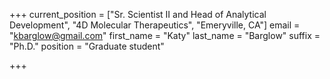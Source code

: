 +++
current_position = ["Sr. Scientist II and Head of Analytical Development", "4D Molecular Therapeutics", "Emeryville, CA"]
email = "kbarglow@gmail.com"
first_name = "Katy"
last_name = "Barglow"
suffix = "Ph.D."
position = "Graduate student"

+++

